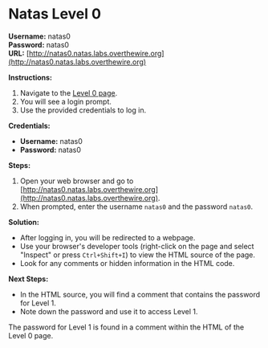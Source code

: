 # Natas Level 0

**Username:** natas0  
**Password:** natas0  
**URL:** [http://natas0.natas.labs.overthewire.org](http://natas0.natas.labs.overthewire.org)

**Instructions:**

1. Navigate to the [Level 0 page](http://natas0.natas.labs.overthewire.org).
2. You will see a login prompt.
3. Use the provided credentials to log in.

**Credentials:**

- **Username:** natas0
- **Password:** natas0

**Steps:**

1. Open your web browser and go to [http://natas0.natas.labs.overthewire.org](http://natas0.natas.labs.overthewire.org).
2. When prompted, enter the username `natas0` and the password `natas0`.

**Solution:**

- After logging in, you will be redirected to a webpage.
- Use your browser's developer tools (right-click on the page and select "Inspect" or press `Ctrl+Shift+I`) to view the HTML source of the page.
- Look for any comments or hidden information in the HTML code.

**Next Steps:**

- In the HTML source, you will find a comment that contains the password for Level 1.
- Note down the password and use it to access Level 1.

The password for Level 1 is found in a comment within the HTML of the Level 0 page.
